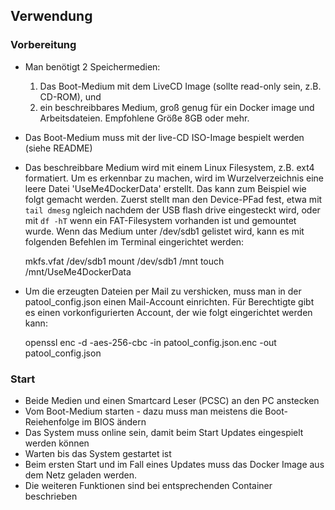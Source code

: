 ## Verwendung



### Vorbereitung

- Man benötigt 2 Speichermedien:
    1. Das Boot-Medium mit dem LiveCD Image (sollte read-only sein, z.B. CD-ROM), und
    2. ein beschreibbares Medium, groß genug für ein Docker image und Arbeitsdateien. Empfohlene Größe 8GB oder mehr.
- Das Boot-Medium muss mit der live-CD ISO-Image bespielt werden (siehe README)
- Das beschreibbare Medium wird mit einem Linux Filesystem, z.B. ext4 formatiert. Um es erkennbar zu machen,
  wird im Wurzelverzeichnis eine leere Datei 'UseMe4DockerData' erstellt. Das kann zum Beispiel wie folgt
  gemacht werden. Zuerst stellt man den Device-PFad fest, etwa mit `tail dmesg` ngleich nachdem der USB flash drive 
  eingesteckt wird, oder mit `df -hT` wenn ein FAT-Filesystem vorhanden ist und gemountet wurde. Wenn das Medium
  unter /dev/sdb1 gelistet wird, kann es mit folgenden Befehlen im Terminal eingerichtet werden:
    
    mkfs.vfat /dev/sdb1
    mount /dev/sdb1  /mnt
    touch /mnt/UseMe4DockerData

- Um die erzeugten Dateien per Mail zu vershicken, muss man in der patool_config.json
  einen Mail-Account einrichten. Für Berechtigte gibt es einen vorkonfigurierten Account, der wie folgt
  eingerichtet werden kann:
   
    openssl enc -d -aes-256-cbc -in patool_config.json.enc -out patool_config.json

### Start
- Beide Medien und einen Smartcard Leser (PCSC) an den PC anstecken
- Vom Boot-Medium starten - dazu muss man meistens die Boot-Reiehenfolge im BIOS ändern
- Das System muss online sein, damit beim Start Updates eingespielt werden können
- Warten bis das System gestartet ist
- Beim ersten Start und im Fall eines Updates muss das Docker Image aus dem Netz geladen werden.
- Die weiteren Funktionen sind bei entsprechenden Container beschrieben



